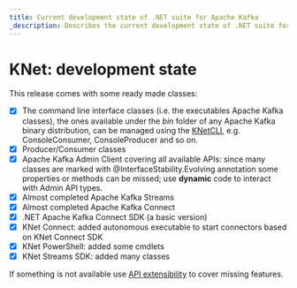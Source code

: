 ```yaml
---
title: Current development state of .NET suite for Apache Kafka
_description: Describes the current development state of .NET suite for Apache Kafka
---
```


# KNet: development state

This release comes with some ready made classes:

* [X] The command line interface classes (i.e. the executables Apache Kafka classes), the ones available under the _bin_ folder of any Apache Kafka binary distribution, can be managed using the [KNetCLI](usageCLI.md), e.g. ConsoleConsumer, ConsoleProducer and so on. 
* [X] Producer/Consumer classes
* [X] Apache Kafka Admin Client covering all available APIs: since many classes are marked with @InterfaceStability.Evolving annotation some properties or methods can be missed; use **dynamic** code to interact with Admin API types.
* [X] Almost completed Apache Kafka Streams
* [X] Almost completed Apache Kafka Connect
* [X] .NET Apache Kafka Connect SDK (a basic version)
* [X] KNet Connect: added autonomous executable to start connectors based on KNet Connect SDK
* [X] KNet PowerShell: added some cmdlets
* [X] KNet Streams SDK: added many classes

If something is not available use [API extensibility](API_extensibility.md) to cover missing features.
